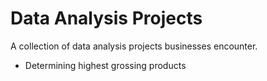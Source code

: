 # Data Analysis Projects

A collection of data analysis projects businesses encounter.

- Determining highest grossing products
